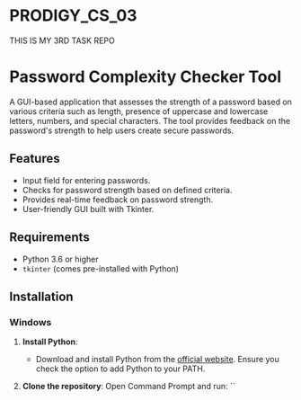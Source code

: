 # PRODIGY_CS_03
THIS IS MY 3RD TASK REPO
# Password Complexity Checker Tool

A GUI-based application that assesses the strength of a password based on various criteria such as length, presence of uppercase and lowercase letters, numbers, and special characters. The tool provides feedback on the password's strength to help users create secure passwords.

## Features

- Input field for entering passwords.
- Checks for password strength based on defined criteria.
- Provides real-time feedback on password strength.
- User-friendly GUI built with Tkinter.

## Requirements

- Python 3.6 or higher
- `tkinter` (comes pre-installed with Python)

## Installation

### Windows

1. **Install Python**:
   - Download and install Python from the [official website](https://www.python.org/downloads/). Ensure you check the option to add Python to your PATH.

2. **Clone the repository**:
   Open Command Prompt and run:
   ``
